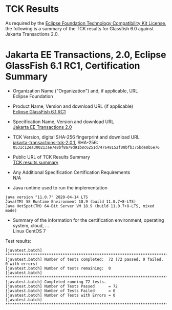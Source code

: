 TCK Results
===========

As required by the [Eclipse Foundation Technology Compatibility Kit License](https://www.eclipse.org/legal/tck.php), the following is a summary of the TCK results for Glassfish 6.0 against Jakarta Transactions 2.0.

# Jakarta EE Transactions, 2.0, Eclipse GlassFish 6.1 RC1, Certification Summary


- Organization Name ("Organization") and, if applicable, URL <br/>
  Eclipse Foundation
  
- Product Name, Version and download URL (if applicable) <br/>
  [Eclipse GlassFish 6.1 RC1](https://download.eclipse.org/ee4j/glassfish/glassfish-6.1.0-RC1.zip)
  
- Specification Name, Version and download URL <br/>
  [Jakarta EE Transactions 2.0](https://jakarta.ee/specifications/transactions/2.0/)

- TCK Version, digital SHA-256 fingerprint and download URL <br/>
  [jakarta-transactions-tck-2.0.1](https://download.eclipse.org/ee4j/jakartaee-tck/jakartaee9-eftl/promoted/jakarta-transactions-tck-2.0.1.zip), 
  SHA-256: `0531c12ea300213ae7e8bf8a79d91b8c6251d747648152f00bfb375bde8b5e76` 

- Public URL of TCK Results Summary <br/>
  [TCK results summary](./TCK-Results-6.1-RC1)
  
- Any Additional Specification Certification Requirements <br/>
  N/A

- Java runtime used to run the implementation <br/>
```
java version "11.0.7" 2020-04-14 LTS
Java(TM) SE Runtime Environment 18.9 (build 11.0.7+8-LTS)
Java HotSpot(TM) 64-Bit Server VM 18.9 (build 11.0.7+8-LTS, mixed mode)
```

- Summary of the information for the certification environment, operating system, cloud, ... <br/>
  Linux CentOS 7

Test results:

```
[javatest.batch] ********************************************************************************
[javatest.batch] Number of tests completed:  72 (72 passed, 0 failed, 0 with errors)
[javatest.batch] Number of tests remaining:  0
[javatest.batch] ********************************************************************************
[javatest.batch] Completed running 72 tests.
[javatest.batch] Number of Tests Passed      = 72
[javatest.batch] Number of Tests Failed      = 0
[javatest.batch] Number of Tests with Errors = 0
[javatest.batch] ********************************************************************************
```
